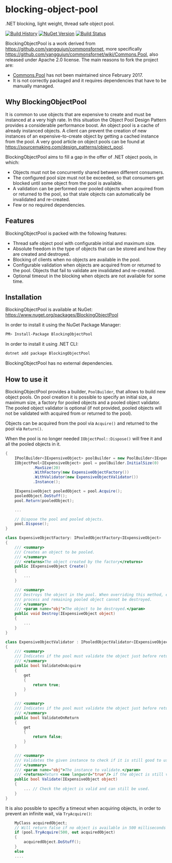 # blocking-object-pool

.NET blocking, light weight, thread safe object pool.

[![Build History](https://buildstats.info/travisci/chart/rfrancotechnologies/blocking-object-pool?branch=master)](https://travis-ci.org/rfrancotechnologies/blocking-object-pool)
[![NuGet Version](https://buildstats.info/nuget/BlockingObjectPool?includePreReleases=true)](https://www.nuget.org/packages/BlockingObjectPool)
[![Build Status](https://travis-ci.org/rfrancotechnologies/blocking-object-pool.svg?branch=master)](https://travis-ci.org/rfrancotechnologies/blocking-object-pool)

BlockingObjectPool is a work derived from https://github.com/yanggujun/commonsfornet, more specifically https://github.com/yanggujun/commonsfornet/wiki/Commons.Pool, also released under Apache 2.0 license. The main reasons to fork the project are:

* [Commons.Pool](https://github.com/yanggujun/commonsfornet/wiki/Commons.Pool) has not been maintained since February 2017.
* It is not correctly packaged and it requires dependencies that have to be manually managed.

## Why BlockingObjectPool

It is common to use objects that are expensive to create and must be instanced at a very high rate. In this situation the Object Pool Design Pattern provides a considerable performance boost. An object pool is a cache of already instanced objects. A client can prevent the creation of new instances of an expensive-to-create object by getting a cached instance from the pool. A very good article on object pools can be found at https://sourcemaking.com/design_patterns/object_pool.

BlockingObjectPool aims to fill a gap in the offer of .NET object pools, in which:

* Objects must not be concurrently shared between different consumers.
* The configured pool size must not be exceeded, so that consumers get blocked until some object from the pool is available.
* A validation can be performed over pooled objects when acquired from or returned to the pool, so that stale objects can automatically be invalidated and re-created.
* Few or no required dependencies.

## Features

BlockingObjectPool is packed with the following features:

* Thread safe object pool with configurable initial and maximum size.
* Absolute freedom in the type of objects that can be stored and how they are created and destroyed.
* Blocking of clients when no objects are available in the pool.
* Configurable validation when objects are acquired from or returned to the pool. Objects that fail to validate are invalidated and re-created.
* Optional timeout in the blocking when objects are not available for some time.

## Installation

BlockingObjectPool is available at NuGet: https://www.nuget.org/packages/BlockingObjectPool

In order to install it using the NuGet Package Manager:
```bash
PM> Install-Package BlockingObjectPool
```

In order to install it using .NET CLI:
```bash
dotnet add package BlockingObjectPool
```

BlockingObjectPool has no external dependencies.

## How to use it

BlockingObjectPool provides a builder, `PoolBuilder`, that allows to build new object pools. On pool creation it is possible to specify an initial size, a maximum size, a factory for pooled objects and a pooled object validator. The pooled object validator is optional (if not provided, pooled objects will not be validated with acquired from or returned to the pool).

Objects can be acquired from the pool via `Acquire()` and returned to the pool via `Return()`. 

When the pool is no longer needed `IObjectPool::Dispose()` will free it and all the pooled objects in it.

```csharp
{
    IPoolBuilder<IExpensiveObject> poolBuilder = new PoolBuilder<IExpensiveObject>();
    IObjectPool<IExpensiveObject> pool = poolBuilder.InitialSize(0)
            .MaxSize(20)
            .WithFactory(new ExpensiveObjectFactory())
            .WithValidator(new ExpensiveObjectValidator())
            .Instance();

    IExpensiveObject pooledObject = pool.Acquire();
    pooledObject.DoStuff();
    pool.Return(pooledObject);

    ...

    // Dispose the pool and pooled objects.
    pool.Dispose();
}

class ExpensiveObjectFactory: IPooledObjectFactory<IExpensiveObject>
{
    /// <summary>
    /// Creates an object to be pooled.
    /// </summary>
    /// <returns>The object created by the factory</returns>
    public IExpensiveObject Create()
    {
        ...
    }

    /// <summary>
    /// Destroys the object in the pool. When overriding this method, exceptions shall be caught, as it will break the 
    /// process and remaining pooled object cannot be destroyed.
    /// </summary>
    /// <param name="obj">The object to be destroyed.</param>
    public void Destroy(IExpensiveObject object)
    {
        ...
    }
}

class ExpensiveObjectValidator : IPooledObjectValidator<IExpensiveObject>
{
    /// <summary>
    /// Indicates if the pool must validate the object just before returning it to the client. If the validation fails the object must be discarded.
    /// </summary>
    public bool ValidateOnAcquire
    {
        get
        {
            return true;
        }
    }

    /// <summary>
    /// Indicates if the pool must validate the object just before returning it to the pool. If the validation fails the object must be discarded.
    /// </summary>
    public bool ValidateOnReturn
    {
        get
        {
            return false;
        }
    }

    /// <summary>
    /// Validates the given instance to check if it is still good to use. This method should never throw exceptions because of regular validation logic.
    /// </summary>
    /// <param name="obj">The instance to validate.</param>
    /// <returns>Return <see langword="true"/> if the object is still valid, <see langword="false"/> otherwise.</returns>
    public bool Validate(IExpensiveObject object)
    {
        ... // Check the object is valid and can still be used.
    }
}
```

It is also possible to specifiy a timeout when acquiring objects, in order to prevent an infinite wait, via `TryAcquire()`:
```csharp
    MyClass acquiredObject;
    // Will return false if no object is available in 500 milliseconds
    if (pool.TryAcquire(500, out acquiredObject) 
    {
        acquiredObject.DoStuff();
    }
    else
    ....
```
